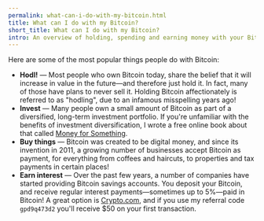 ```yaml
---
permalink: what-can-i-do-with-my-bitcoin.html
title: What can I do with my Bitcoin?
short_title: What can I do with my Bitcoin?
intro: An overview of holding, spending and earning money with your Bitcoin.
---
```


Here are some of the most popular things people do with Bitcoin:

- **Hodl!** — Most people who own Bitcoin today, share the belief that it will increase in value in the future—and therefore just hold it. In fact, many of those have plans to never sell it. Holding Bitcoin affectionately is referred to as "hodling", due to an infamous misspelling years ago!
- **Invest** — Many people own a small amount of Bitcoin as part of a diversified, long-term investment portfolio. If you're unfamiliar with the benefits of investment diversification, I wrote a free online book about that called [Money for Something](https://moneyforsomething.org).
- **Buy things** — Bitcoin was created to be digital money, and since its invention in 2011, a growing number of businesses accept Bitcoin as payment, for everything from coffees and haircuts, to properties and tax payments in certain places!
- **Earn interest** — Over the past few years, a number of companies have started providing Bitcoin savings accounts. You deposit your Bitcoin, and receive regular interest payments—sometimes up to 5%—paid in Bitcoin! A great option is [Crypto.com](https://crypto.com/), and if you use my referral code `gpd9q473d2` you'll receive $50 on your first transaction.